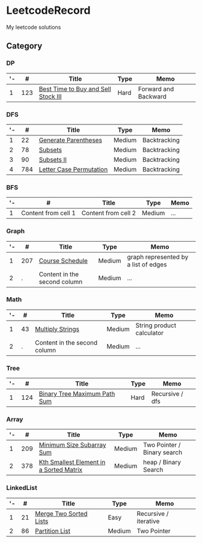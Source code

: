 # LeetcodeRecord
My leetcode solutions

## Category

### DP
'- | # | Title | Type | Memo
------------ | ------------ | ------------- | ------------ | ------------- |
1 | 123 | [Best Time to Buy and Sell Stock III](https://leetcode.com/problems/best-time-to-buy-and-sell-stock-iii/) | Hard | Forward and Backward

### DFS
'- | # | Title | Type | Memo
------------ | ------------ | ------------- | ------------ | ------------- |
1 | 22 | [Generate Parentheses](https://leetcode.com/problems/generate-parentheses/) | Medium | Backtracking
2 | 78 | [Subsets](https://leetcode.com/problems/subsets/) | Medium | Backtracking
3 | 90 | [Subsets II](https://leetcode.com/problems/subsets-ii/) | Medium | Backtracking
4 | 784 | [Letter Case Permutation](https://leetcode.com/problems/letter-case-permutation/) | Medium | Backtracking

### BFS
'- | # | Title | Type | Memo
------------ | ------------ | ------------- | ------------ | ------------- |
1 | Content from cell 1 | Content from cell 2 | Medium | ...

### Graph
'- | # | Title | Type | Memo
------------ | ------------ | ------------- | ------------ | ------------- |
1 | 207 | [Course Schedule](https://leetcode.com/problems/course-schedule/) | Medium | graph represented by a list of edges
2 | . | Content in the second column | Medium | ...


### Math
'- | # | Title | Type | Memo
------------ | ------------ | ------------- | ------------ | ------------- |
1 | 43 | [Multiply Strings](https://leetcode.com/problems/multiply-strings/) | Medium | String product calculator
2 | . | Content in the second column | Medium | ...

### Tree
'- | # | Title | Type | Memo
------------ | ------------ | ------------- | ------------ | ------------- |
1 | 124 | [Binary Tree Maximum Path Sum](https://leetcode.com/problems/binary-tree-maximum-path-sum/) | Hard | Recursive / dfs

### Array
'- | # | Title | Type | Memo
------------ | ------------ | ------------- | ------------ | ------------- |
1 | 209 | [Minimum Size Subarray Sum](https://leetcode.com/problems/minimum-size-subarray-sum/) | Medium | Two Pointer / Binary search
2 | 378 | [Kth Smallest Element in a Sorted Matrix](https://leetcode.com/problems/kth-smallest-element-in-a-sorted-matrix/) | Medium | heap / Binary Search

### LinkedList
'- | # | Title | Type | Memo
------------ | ------------ | ------------- | ------------ | ------------- |
1 | 21 | [Merge Two Sorted Lists](https://leetcode.com/problems/merge-two-sorted-lists/)| Easy | Recursive / iterative
2 | 86 | [Partition List](https://leetcode.com/problems/partition-list/)| Medium | Two Pointer


